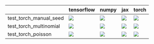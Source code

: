 |                        | tensorflow                                                                                                                                                                             | numpy                                                                                                                                                                                  | jax                                                                                                                                                                                    | torch                                                                                                                                                                                  |
|:-----------------------|:---------------------------------------------------------------------------------------------------------------------------------------------------------------------------------------|:---------------------------------------------------------------------------------------------------------------------------------------------------------------------------------------|:---------------------------------------------------------------------------------------------------------------------------------------------------------------------------------------|:---------------------------------------------------------------------------------------------------------------------------------------------------------------------------------------|
| test_torch_manual_seed | <a href="https://github.com/unifyai/ivy/actions/runs/3879954723/jobs/6617597240" rel="noopener noreferrer" target="_blank"><img src=https://img.shields.io/badge/-success-success></a> | <a href="https://github.com/unifyai/ivy/actions/runs/3879954723/jobs/6617597240" rel="noopener noreferrer" target="_blank"><img src=https://img.shields.io/badge/-success-success></a> | <a href="https://github.com/unifyai/ivy/actions/runs/3879954723/jobs/6617597240" rel="noopener noreferrer" target="_blank"><img src=https://img.shields.io/badge/-success-success></a> | <a href="https://github.com/unifyai/ivy/actions/runs/3879954723/jobs/6617597240" rel="noopener noreferrer" target="_blank"><img src=https://img.shields.io/badge/-success-success></a> |
| test_torch_multinomial | <a href="https://github.com/unifyai/ivy/actions/runs/3879954723/jobs/6617597240" rel="noopener noreferrer" target="_blank"><img src=https://img.shields.io/badge/-success-success></a> | <a href="https://github.com/unifyai/ivy/actions/runs/3879954723/jobs/6617597240" rel="noopener noreferrer" target="_blank"><img src=https://img.shields.io/badge/-success-success></a> | <a href="https://github.com/unifyai/ivy/actions/runs/3879954723/jobs/6617597240" rel="noopener noreferrer" target="_blank"><img src=https://img.shields.io/badge/-success-success></a> | <a href="https://github.com/unifyai/ivy/actions/runs/3879954723/jobs/6617597240" rel="noopener noreferrer" target="_blank"><img src=https://img.shields.io/badge/-success-success></a> |
| test_torch_poisson     | <a href="https://github.com/unifyai/ivy/actions/runs/3879954723/jobs/6617597240" rel="noopener noreferrer" target="_blank"><img src=https://img.shields.io/badge/-success-success></a> | <a href="https://github.com/unifyai/ivy/actions/runs/3879954723/jobs/6617597240" rel="noopener noreferrer" target="_blank"><img src=https://img.shields.io/badge/-success-success></a> | <a href="https://github.com/unifyai/ivy/actions/runs/3879954723/jobs/6617597240" rel="noopener noreferrer" target="_blank"><img src=https://img.shields.io/badge/-success-success></a> | <a href="https://github.com/unifyai/ivy/actions/runs/3879954723/jobs/6617597240" rel="noopener noreferrer" target="_blank"><img src=https://img.shields.io/badge/-success-success></a> |